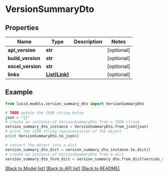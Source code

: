 # VersionSummaryDto


## Properties
Name | Type | Description | Notes
------------ | ------------- | ------------- | -------------
**api_version** | **str** |  | [optional] 
**build_version** | **str** |  | [optional] 
**excel_version** | **str** |  | [optional] 
**links** | [**List[Link]**](Link.md) |  | [optional] 

## Example

```python
from lusid.models.version_summary_dto import VersionSummaryDto

# TODO update the JSON string below
json = "{}"
# create an instance of VersionSummaryDto from a JSON string
version_summary_dto_instance = VersionSummaryDto.from_json(json)
# print the JSON string representation of the object
print VersionSummaryDto.to_json()

# convert the object into a dict
version_summary_dto_dict = version_summary_dto_instance.to_dict()
# create an instance of VersionSummaryDto from a dict
version_summary_dto_form_dict = version_summary_dto.from_dict(version_summary_dto_dict)
```
[[Back to Model list]](../README.md#documentation-for-models) [[Back to API list]](../README.md#documentation-for-api-endpoints) [[Back to README]](../README.md)


